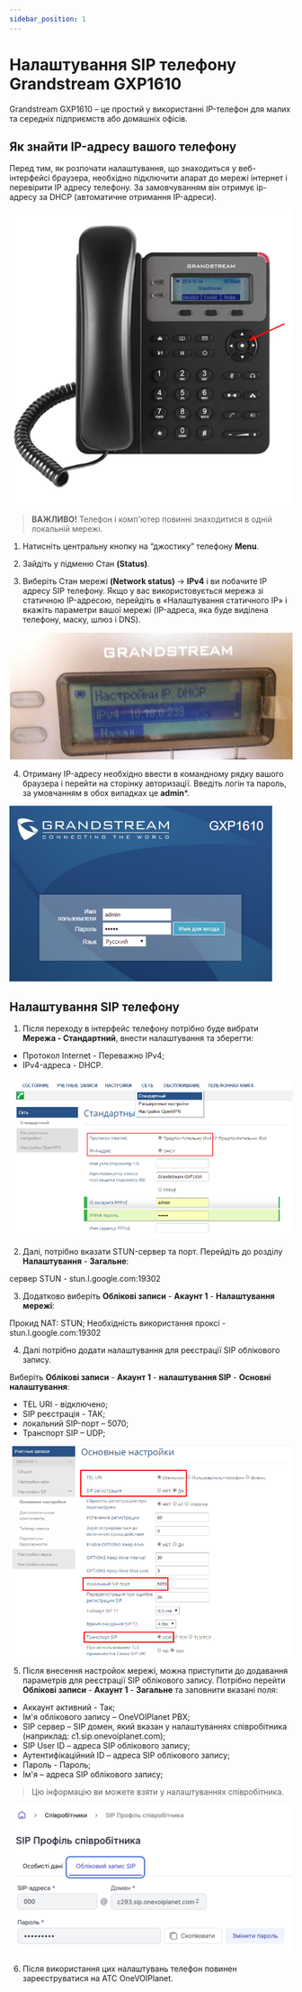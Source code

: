 ```yaml
---
sidebar_position: 1
---
```


# Налаштування SIP телефону Grandstream GXP1610

Grandstream GXP1610 – це простий у використанні IP-телефон для малих та середніх підприємств або домашніх офісів.

## Як знайти IP-адресу вашого телефону

Перед тим, як розпочати налаштування, що знаходиться у веб-інтерфейсі браузера, необхідно підключити апарат до мережі інтернет і перевірити IP адресу телефону. За замовчуванням він отримує ip-адресу за DHCP (автоматичне отримання IP-адреси).

![](../img/sip/grandstream-1.png)

 > **ВАЖЛИВО!** Телефон і комп'ютер повинні знаходитися в одній локальній мережі.

1. Натисніть центральну кнопку на “джостику” телефону **Menu**.

2. Зайдіть у підменю Стан **(Status)**.

3. Виберіть Стан мережі **(Network status)** -> **IPv4** і ви побачите IP адресу SIP телефону.
Якщо у вас використовується мережа зі статичною IP-адресою, перейдіть в «Налаштування статичного IP» і вкажіть параметри вашої мережі (IP-адреса, яка буде виділена телефону, маску, шлюз і DNS).

![](../img/sip/grandstream-2.png)

4. Отриману IP-адресу необхідно ввести в командному рядку вашого браузера і перейти на сторінку авторизації. Введіть логін та пароль, за умовчанням в обох випадках це **admin***.

![](../img/sip/grandstream-3.png)

## Налаштування SIP телефону

1. Після переходу в інтерфейс телефону потрібно буде вибрати **Мережа - Стандартний**, внести налаштування та зберегти:

- Протокол Internet - Переважно IPv4;
- IPv4-адреса - DHCP.

![](../img/sip/grandstream-4.png)

2. Далі, потрібно вказати STUN-сервер та порт. Перейдіть до розділу **Налаштування** - **Загальне**:

сервер STUN - stun.l.google.com:19302

3. Додатково виберіть **Облікові записи** - **Акаунт 1** - **Налаштування мережі**:

Прокид NAT: STUN;
Необхідність використання проксі - stun.l.google.com:19302

4. Далі потрібно додати налаштування для реєстрації SIP облікового запису.

Виберіть **Облікові записи** - **Акаунт 1** - **налаштування SIP** - **Основні налаштування**:

- TEL URI - відключено;
- SIP реєстрація - ТАК;
- локальний SIP-порт – 5070;
- Транспорт SIP – UDP;

![](../img/sip/grandstream-5.png)

5. Після внесення настройок мережі, можна приступити до додавання параметрів для реєстрації SIP облікового запису.
Потрібно перейти **Облікові записи** - **Акаунт 1** - **Загальне** та заповнити вказані поля:

- Аккаунт активний - Так;
- Ім'я облікового запису – OneVOIPlanet PBX;
- SIP сервер – SIP домен, який вказан у налаштуваннях співробітника (наприклад: c1.sip.onevoiplanet.com);
- SIP User ID – адреса SIP облікового запису;
- Аутентифікаційний ID – адреса SIP облікового запису;
- Пароль - Пароль;
- Ім'я – адреса SIP облікового запису;

> Цю інформацію ви можете взяти у налаштуваннях співробітника.

![](../img/sip/grandstream-6.png)

6. Після використання цих налаштувань телефон повинен зареєструватися на АТС OneVOIPlanet.